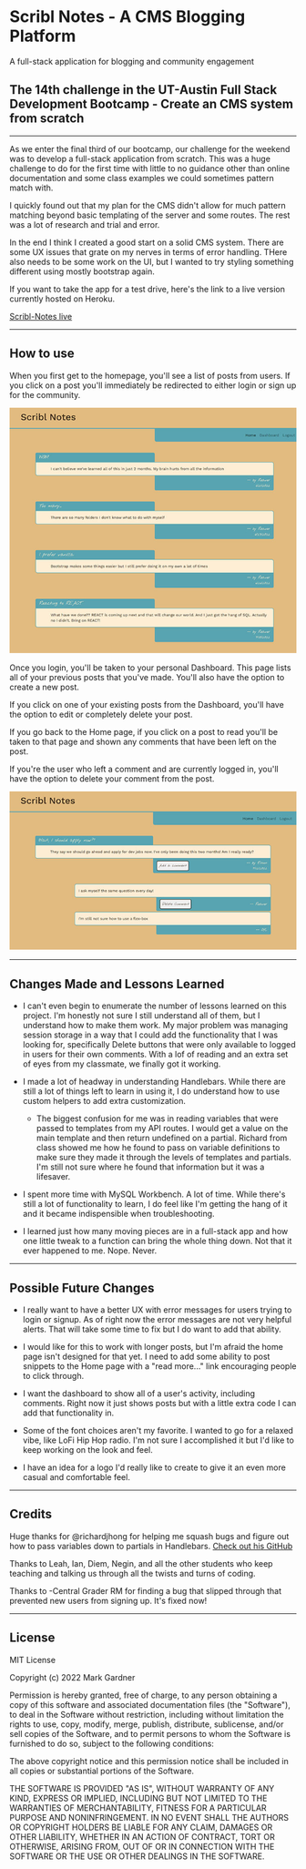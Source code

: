 # Scribl Notes - A CMS Blogging Platform
A full-stack application for blogging and community engagement


## The 14th challenge in the UT-Austin Full Stack Development Bootcamp - Create an CMS system from scratch


___


As we enter the final third of our bootcamp, our challenge for the weekend was to develop a full-stack application from scratch. This was a huge challenge to do for the first time with little to no guidance other than online documentation and some class examples we could sometimes pattern match with. 

I quickly found out that my plan for the CMS didn't allow for much pattern matching beyond basic templating of the server and some routes. The rest was a lot of research and trial and error. 

In the end I think I created a good start on a solid CMS system. There are some UX issues that grate on my nerves in terms of error handling. THere also needs to be some work on the UI, but I wanted to try styling something different using mostly bootstrap again.

If you want to take the app for a test drive, here's the link to a live version currently hosted on Heroku.

[Scribl-Notes live](https://scribl-notes.herokuapp.com/)
___



## How to use

When you first get to the homepage, you'll see a list of posts from users. If you click on a post you'll immediately be redirected to either login or sign up for the community.

![Home page for Scribl Notes](./public/images/scribl_notes_home.jpg)

Once you login, you'll be taken to your personal Dashboard. This page lists all of your previous posts that you've made. You'll also have the option to create a new post. 

If you click on one of your existing posts from the Dashboard, you'll have the option to edit or completely delete your post.

If you go back to the Home page, if you click on a post to read you'll be taken to that page and shown any comments that have been left on the post. 

If you're the user who left a comment and are currently logged in, you'll have the option to delete your comment from the post.

![A post with related comments](./public/images/scrible_notes_comments.jpg)

___


## Changes Made and Lessons Learned

- I can't even begin to enumerate the number of lessons learned on this project. I'm honestly not sure I still understand all of them, but I understand how to make them work. My major problem was managing session storage in a way that I could add the functionality that I was looking for, specifically Delete buttons that were only available to logged in users for their own comments. With a lof of reading and an extra set of eyes from my classmate, we finally got it working. 

- I made a lot of headway in understanding Handlebars. While there are still a lot of things left to learn in using it, I do understand how to use custom helpers to add extra customization.
    - The biggest confusion for me was in reading variables that were passed to templates from my API routes. I would get a value on the main template and then return undefined on a partial. Richard from class showed me how he found to pass on variable definitions to make sure they made it through the levels of templates and partials. I'm still not sure where he found that information but it was a lifesaver.

- I spent more time with MySQL Workbench. A lot of time. While there's still a lot of functionality to learn, I do feel like I'm getting the hang of it and it became indispensible when troubleshooting. 

- I learned just how many moving pieces are in a full-stack app and how one little tweak to a function can bring the whole thing down. Not that it ever happened to me. Nope. Never.



___



## Possible Future Changes

- I really want to have a better UX with error messages for users trying to login or signup. As of right now the error messages are not very helpful alerts. That will take some time to fix but I do want to add that ability.

- I would like for this to work with longer posts, but I'm afraid the home page isn't designed for that yet. I need to add some ability to post snippets to the Home page with a "read more..." link encouraging people to click through.

- I want the dashboard to show all of a user's activity, including comments. Right now it just shows posts but with a little extra code I can add that functionality in. 

- Some of the font choices aren't my favorite. I wanted to go for a relaxed vibe, like LoFi Hip Hop radio. I'm not sure I accomplished it but I'd like to keep working on the look and feel.

- I have an idea for a logo I'd really like to create to give it an even more casual and comfortable feel.




___



## Credits

Huge thanks for @richardjhong for helping me squash bugs and figure out how to pass variables down to partials in Handlebars. [Check out his GitHub](https://github.com/richardjhong) 

Thanks to Leah, Ian, Diem, Negin, and all the other students who keep teaching and talking us through all the twists and turns of coding.

Thanks to -Central Grader RM for finding a bug that slipped through that prevented new users from signing up. It's fixed now!

___



## License

MIT License

Copyright (c) 2022 Mark Gardner

Permission is hereby granted, free of charge, to any person obtaining a copy
of this software and associated documentation files (the "Software"), to deal
in the Software without restriction, including without limitation the rights
to use, copy, modify, merge, publish, distribute, sublicense, and/or sell
copies of the Software, and to permit persons to whom the Software is
furnished to do so, subject to the following conditions:

The above copyright notice and this permission notice shall be included in all
copies or substantial portions of the Software.

THE SOFTWARE IS PROVIDED "AS IS", WITHOUT WARRANTY OF ANY KIND, EXPRESS OR
IMPLIED, INCLUDING BUT NOT LIMITED TO THE WARRANTIES OF MERCHANTABILITY,
FITNESS FOR A PARTICULAR PURPOSE AND NONINFRINGEMENT. IN NO EVENT SHALL THE
AUTHORS OR COPYRIGHT HOLDERS BE LIABLE FOR ANY CLAIM, DAMAGES OR OTHER
LIABILITY, WHETHER IN AN ACTION OF CONTRACT, TORT OR OTHERWISE, ARISING FROM,
OUT OF OR IN CONNECTION WITH THE SOFTWARE OR THE USE OR OTHER DEALINGS IN THE
SOFTWARE.
